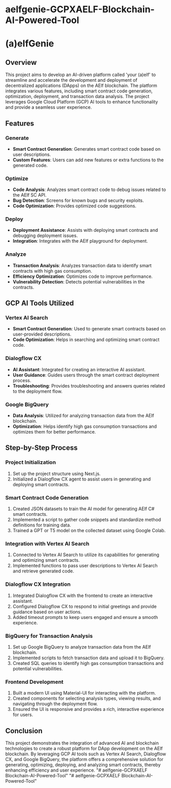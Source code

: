 # aelfgenie-GCPXAELF-Blockchain-AI-Powered-Tool


# (a)elfGenie

## Overview

This project aims to develop an AI-driven platform called 'your (a)elf' to streamline and accelerate the development and deployment of decentralized applications (DApps) on the AElf blockchain. The platform integrates various features, including smart contract code generation, optimization, deployment, and transaction data analysis. The project leverages Google Cloud Platform (GCP) AI tools to enhance functionality and provide a seamless user experience.

## Features

### Generate
- **Smart Contract Generation**: Generates smart contract code based on user descriptions.
- **Custom Features**: Users can add new features or extra functions to the generated code.

### Optimize
- **Code Analysis**: Analyzes smart contract code to debug issues related to the AElf SC API.
- **Bug Detection**: Screens for known bugs and security exploits.
- **Code Optimization**: Provides optimized code suggestions.

### Deploy
- **Deployment Assistance**: Assists with deploying smart contracts and debugging deployment issues.
- **Integration**: Integrates with the AElf playground for deployment.

### Analyze
- **Transaction Analysis**: Analyzes transaction data to identify smart contracts with high gas consumption.
- **Efficiency Optimization**: Optimizes code to improve performance.
- **Vulnerability Detection**: Detects potential vulnerabilities in the contracts.

## GCP AI Tools Utilized

### Vertex AI Search
- **Smart Contract Generation**: Used to generate smart contracts based on user-provided descriptions.
- **Code Optimization**: Helps in searching and optimizing smart contract code.

### Dialogflow CX
- **AI Assistant**: Integrated for creating an interactive AI assistant.
- **User Guidance**: Guides users through the smart contract deployment process.
- **Troubleshooting**: Provides troubleshooting and answers queries related to the deployment flow.

### Google BigQuery
- **Data Analysis**: Utilized for analyzing transaction data from the AElf blockchain.
- **Optimization**: Helps identify high gas consumption transactions and optimizes them for better performance.

## Step-by-Step Process

### Project Initialization
1. Set up the project structure using Next.js.
2. Initialized a Dialogflow CX agent to assist users in generating and deploying smart contracts.

### Smart Contract Code Generation
1. Created JSON datasets to train the AI model for generating AElf C# smart contracts.
2. Implemented a script to gather code snippets and standardize method definitions for training data.
3. Trained a GPT or T5 model on the collected dataset using Google Colab.

### Integration with Vertex AI Search
1. Connected to Vertex AI Search to utilize its capabilities for generating and optimizing smart contracts.
2. Implemented functions to pass user descriptions to Vertex AI Search and retrieve generated code.

### Dialogflow CX Integration
1. Integrated Dialogflow CX with the frontend to create an interactive assistant.
2. Configured Dialogflow CX to respond to initial greetings and provide guidance based on user actions.
3. Added timeout prompts to keep users engaged and ensure a smooth experience.

### BigQuery for Transaction Analysis
1. Set up Google BigQuery to analyze transaction data from the AElf blockchain.
2. Implemented scripts to fetch transaction data and upload it to BigQuery.
3. Created SQL queries to identify high gas consumption transactions and potential vulnerabilities.

### Frontend Development
1. Built a modern UI using Material-UI for interacting with the platform.
2. Created components for selecting analysis types, viewing results, and navigating through the deployment flow.
3. Ensured the UI is responsive and provides a rich, interactive experience for users.

## Conclusion

This project demonstrates the integration of advanced AI and blockchain technologies to create a robust platform for DApp development on the AElf blockchain. By leveraging GCP AI tools such as Vertex AI Search, Dialogflow CX, and Google BigQuery, the platform offers a comprehensive solution for generating, optimizing, deploying, and analyzing smart contracts, thereby enhancing efficiency and user experience.
"# aelfgenie-GCPXAELF Blockchain-AI-Powered-Tool" 
"# aelfgenie-GCPXAELF Blockchain-AI-Powered-Tool" 
